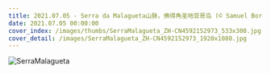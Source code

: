 ```yaml
---
title: 2021.07.05 - Serra da Malagueta山脉，佛得角圣地亚哥岛 (© Samuel Borges Photography/Shutterstock)
date: 2021.07.05 00:00:00
cover_index: /images/thumbs/SerraMalagueta_ZH-CN4592152973_533x300.jpg
cover_detail: /images/SerraMalagueta_ZH-CN4592152973_1920x1080.jpg
---
```


![SerraMalagueta](/images/SerraMalagueta_ZH-CN4592152973_1920x1080.jpg)
